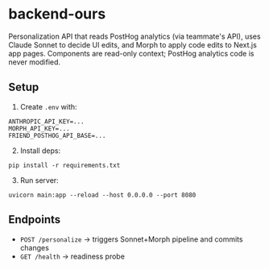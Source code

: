 # backend-ours

Personalization API that reads PostHog analytics (via teammate's API), uses Claude Sonnet to decide UI edits, and Morph to apply code edits to Next.js app pages. Components are read-only context; PostHog analytics code is never modified.

## Setup

1. Create `.env` with:
```
ANTHROPIC_API_KEY=...
MORPH_API_KEY=...
FRIEND_POSTHOG_API_BASE=...
```

2. Install deps:
```
pip install -r requirements.txt
```

3. Run server:
```
uvicorn main:app --reload --host 0.0.0.0 --port 8080
```

## Endpoints
- `POST /personalize` → triggers Sonnet+Morph pipeline and commits changes
- `GET /health` → readiness probe 